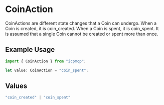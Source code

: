# CoinAction

CoinActions are different state changes that a Coin can undergo. When a Coin is created, it is coin_created. When a Coin is spent, it is coin_spent. It is assumed that a single Coin cannot be created or spent more than once.

## Example Usage

```typescript
import { CoinAction } from "icpmcp";

let value: CoinAction = "coin_spent";
```

## Values

```typescript
"coin_created" | "coin_spent"
```